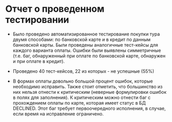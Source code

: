 # Отчет о проведенном тестировании

* Было проведено автоматизированное тестирование покупки тура двумя способами: по банковской карте и в кредит по данным банковской карты. Были проведены аналогичные тест-кейсы для каждого варианта оплаты. Ошибки были выявлены симметричные (т.е. баг, обнаруженный при оплате по банковской карте, обнаружен и при оплате в кредит).

* Проведено 40 тест-кейсов, 22 из которых - не успешные (55%)

* В формах оплаты довольно большой процент ошибок, которые необходимо исправить. Также стоит отметить, что большинство из них нельзя отнести к критическим (неверные формулировки ошибок в полях для заполнения). К критическим можно отнести баг с прохождением оплаты по карте, которая имеет статус в БД DECLINED. Этот баг требует первоочередного исполнения, в случае, если время на исправление ограничено.